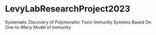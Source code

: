 # LevyLabResearchProject2023
Systematic Discovery of Polymorphic Toxin-Immunity Systems Based On One-to-Many Model of Immunity
